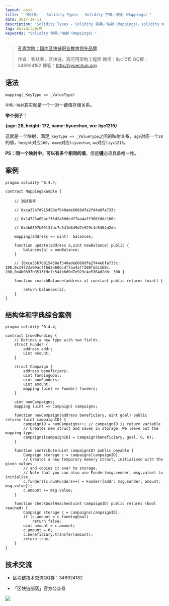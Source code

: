 ```yaml
---
layout: post
title: "『0019』 - Solidity Types - Solidity 字典／映射（Mappings）"
date: 2017-10-11
description: "Solidity Types - Solidity 字典／映射（Mappings），solidity mapping，soliidiy 字典 案例"
tag: Solidity系列
keywords: "Solidity 字典／映射（Mappings）"
---
```



> [孔壹学院：国内区块链职业教育领先品牌](http://www.kongyixueyuan.com)
> 
> 作者：黎跃春，区块链、高可用架构工程师
> 微信：liyc1215  QQ群：348924182  博客：http://liyuechun.org

## 语法

```
mapping(_KeyType => _ValueType)
```

`字典／映射`其实就是一个一对一键值存储关系。

**举个例子：**

**{age: 28, height: 172, name: liyuechun, wx: liyc1215}**

这就是一个映射，满足`_KeyType => _ValueType`之间的映射关系，`age`对应一个`28`的值，`height`对应`160`，`name`对应`liyuechun`, `wx`对应`liyc1215`。

**PS：**同一个映射中，可以有多个相同的**值**，但是**键**必须具备唯一性。

## 案例

```
pragma solidity ^0.4.4;

contract MappingExample {
    
    // 测试账号
    
    // 0xca35b7d915458ef540ade6068dfe2f44e8fa733c
    
    // 0x14723a09acff6d2a60dcdf7aa4aff308fddc160c
    
    // 0x4b0897b0513fdc7c541b6d9d7e929c4e5364d2db
    
    mapping(address => uint)  balances;

    function update(address a,uint newBalance) public {
        balances[a] = newBalance;
    }
    
    // {0xca35b7d915458ef540ade6068dfe2f44e8fa733c: 100,0x14723a09acff6d2a60dcdf7aa4aff308fddc160c: 200,0x4b0897b0513fdc7c541b6d9d7e929c4e5364d2db: 300 }
    
    function searchBalance(address a) constant public returns (uint) {
        
        return balances[a];
    }
}
```

## 结构体和字典综合案例


```
pragma solidity ^0.4.4;

contract CrowdFunding {
    // Defines a new type with two fields.
    struct Funder {
        address addr;
        uint amount;
    }

    struct Campaign {
        address beneficiary;
        uint fundingGoal;
        uint numFunders;
        uint amount;
        mapping (uint => Funder) funders;
    }

    uint numCampaigns;
    mapping (uint => Campaign) campaigns;

    function newCampaign(address beneficiary, uint goal) public returns (uint campaignID) {
        campaignID = numCampaigns++; // campaignID is return variable
        // Creates new struct and saves in storage. We leave out the mapping type.
        campaigns[campaignID] = Campaign(beneficiary, goal, 0, 0);
    }

    function contribute(uint campaignID) public payable {
        Campaign storage c = campaigns[campaignID];
        // Creates a new temporary memory struct, initialised with the given values
        // and copies it over to storage.
        // Note that you can also use Funder(msg.sender, msg.value) to initialise.
        c.funders[c.numFunders++] = Funder({addr: msg.sender, amount: msg.value});
        c.amount += msg.value;
    }

    function checkGoalReached(uint campaignID) public returns (bool reached) {
        Campaign storage c = campaigns[campaignID];
        if (c.amount < c.fundingGoal)
            return false;
        uint amount = c.amount;
        c.amount = 0;
        c.beneficiary.transfer(amount);
        return true;
    }
}
```

## 技术交流

- 区块链技术交流QQ群：348924182

- 「区块链部落」官方公众号

![](http://om1c35wrq.bkt.clouddn.com/%E5%8C%BA%E5%9D%97%E9%93%BE%E9%83%A8%E8%90%BD.png)

